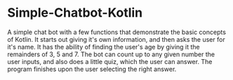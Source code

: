 # Simple-Chatbot-Kotlin
A simple chat bot with a few functions that demonstrate the basic concepts of Kotlin.
It starts out giving it's own information, and then asks the user for it's name. It has the ability of finding the user's age by giving it the remainders of 3, 5 and 7.
The bot can count up to any given number the user inputs, and also does a little quiz, which the user can answer. 
The program finishes upon the user selecting the right answer.
